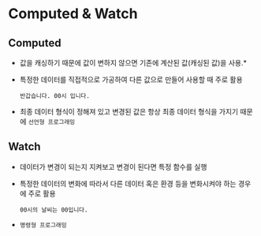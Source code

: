 # Computed & Watch

## Computed

- 값을 캐싱하기 때문에 값이 변하지 않으면 기존에 계산된 값(캐싱된 값)을 사용.*

- 특정한 데이터를 직접적으로 가공하여 다른 값으로 만들어 사용할 때 주로 활용

  `반갑습니다. 00시 입니다.`

- 최종 데이터 형식이 정해져 있고 변경된 값은 항상 최종 데이터 형식을 가지기 때문에 `선언형 프로그래밍`

## Watch

- 데이터가 변경이 되는지 지켜보고 변경이 된다면 특정 함수를 실행

- 특정한 데이터의 변화에 따라서 다른 데이터 혹은 환경 등을 변화시켜야 하는 경우에 주로 활용

  `00시의 날씨는 00입니다.`

- `명령형 프로그래밍`